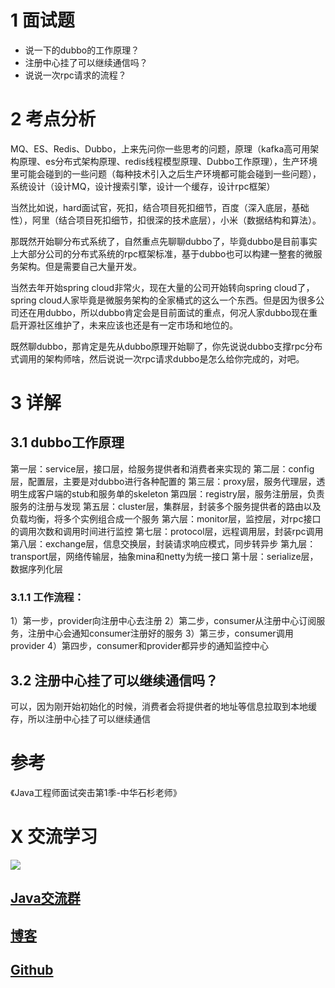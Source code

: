 
# 1 面试题
- 说一下的dubbo的工作原理？
- 注册中心挂了可以继续通信吗？
- 说说一次rpc请求的流程？

# 2 考点分析
MQ、ES、Redis、Dubbo，上来先问你一些思考的问题，原理（kafka高可用架构原理、es分布式架构原理、redis线程模型原理、Dubbo工作原理），生产环境里可能会碰到的一些问题（每种技术引入之后生产环境都可能会碰到一些问题），系统设计（设计MQ，设计搜索引擎，设计一个缓存，设计rpc框架）

当然比如说，hard面试官，死扣，结合项目死扣细节，百度（深入底层，基础性），阿里（结合项目死扣细节，扣很深的技术底层），小米（数据结构和算法）。

那既然开始聊分布式系统了，自然重点先聊聊dubbo了，毕竟dubbo是目前事实上大部分公司的分布式系统的rpc框架标准，基于dubbo也可以构建一整套的微服务架构。但是需要自己大量开发。

当然去年开始spring cloud非常火，现在大量的公司开始转向spring cloud了，spring cloud人家毕竟是微服务架构的全家桶式的这么一个东西。但是因为很多公司还在用dubbo，所以dubbo肯定会是目前面试的重点，何况人家dubbo现在重启开源社区维护了，未来应该也还是有一定市场和地位的。

既然聊dubbo，那肯定是先从dubbo原理开始聊了，你先说说dubbo支撑rpc分布式调用的架构师啥，然后说说一次rpc请求dubbo是怎么给你完成的，对吧。

# 3 详解
## 3.1 dubbo工作原理
第一层：service层，接口层，给服务提供者和消费者来实现的
第二层：config层，配置层，主要是对dubbo进行各种配置的
第三层：proxy层，服务代理层，透明生成客户端的stub和服务单的skeleton
第四层：registry层，服务注册层，负责服务的注册与发现
第五层：cluster层，集群层，封装多个服务提供者的路由以及负载均衡，将多个实例组合成一个服务
第六层：monitor层，监控层，对rpc接口的调用次数和调用时间进行监控
第七层：protocol层，远程调用层，封装rpc调用
第八层：exchange层，信息交换层，封装请求响应模式，同步转异步
第九层：transport层，网络传输层，抽象mina和netty为统一接口
第十层：serialize层，数据序列化层

### 3.1.1 工作流程：
1）第一步，provider向注册中心去注册
2）第二步，consumer从注册中心订阅服务，注册中心会通知consumer注册好的服务
3）第三步，consumer调用provider
4）第四步，consumer和provider都异步的通知监控中心

## 3.2 注册中心挂了可以继续通信吗？
可以，因为刚开始初始化的时候，消费者会将提供者的地址等信息拉取到本地缓存，所以注册中心挂了可以继续通信

# 参考

《Java工程师面试突击第1季-中华石杉老师》

# X 交流学习
![](https://img-blog.csdnimg.cn/20190504005601174.jpg)
## [Java交流群](https://jq.qq.com/?_wv=1027&k=5UB4P1T)
## [博客](http://www.shishusheng.com)

## [Github](https://github.com/Wasabi1234)



